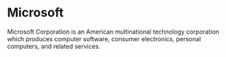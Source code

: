# Microsoft
Microsoft Corporation is an American multinational technology corporation which produces computer software, consumer electronics, personal computers, and related services. 
